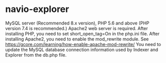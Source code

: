 # navio-explorer
MySQL server (Recommended 8.x version), PHP 5.6 and above (PHP version 7.4 is recommended.) Apache2 web server is required.
After installing PHP, you need to set short_open_tag=On in the php.ini file.
After installing Apache2, you need to enable the mod_rewrite module. See https://gcore.com/learning/how-enable-apache-mod-rewrite/
You need to update the MySQL database connection information used by Indexer and Explorer from the db.php file.
